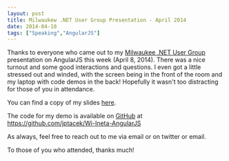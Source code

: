 ```yaml
---
layout: post
title: Milwaukew .NET User Group Presentation - April 2014
date: 2014-04-10
tags: ["Speaking","AngularJS"]
---
```


Thanks to everyone who came out to my [Milwaukee .NET User Group](http://wi-ineta.org/) presentation on AngularJS this week
(April 8, 2014).
There was a
nice turnout and some good interactions and questions. I even got a little stressed out and winded, with the screen being in the
front of the room and my laptop with code demos in the back! Hopefully it wasn't too distracting for those of you
in attendance.

You can find a copy of my slides [here](AnuglarJS-Ineta.pptx).

The code for my demo is available on [GitHub](http://www.github.com) at https://github.com/jptacek/Wi-Ineta-AngularJS

As always, feel free to reach out to me via email or on twitter or email.

To those of you who attended, thanks much!




